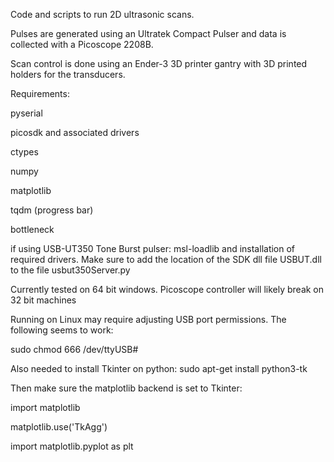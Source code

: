 Code and scripts to run 2D ultrasonic scans. 

Pulses are generated using an Ultratek Compact Pulser and data is collected with a Picoscope 2208B. 

Scan control is done using an Ender-3 3D printer gantry with 3D printed holders for the transducers.

Requirements:

pyserial

picosdk and associated drivers

ctypes

numpy

matplotlib

tqdm (progress bar)

bottleneck

if using USB-UT350 Tone Burst pulser: msl-loadlib and installation of required drivers. Make sure to add the location of
the SDK dll file USBUT.dll to the file usbut350Server.py

Currently tested on 64 bit windows. Picoscope controller will likely break on 32 bit machines

Running on Linux may require adjusting USB port permissions. The following seems to work:

sudo chmod 666 /dev/ttyUSB#

Also needed to install Tkinter on python: sudo apt-get install python3-tk

Then make sure the matplotlib backend is set to Tkinter:

import matplotlib

matplotlib.use('TkAgg')

import matplotlib.pyplot as plt
